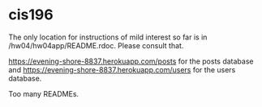 # cis196

The only location for instructions of mild interest so far is in /hw04/hw04app/README.rdoc. Please consult that.

https://evening-shore-8837.herokuapp.com/posts for the posts database and https://evening-shore-8837.herokuapp.com/users for the users database.

Too many READMEs.
